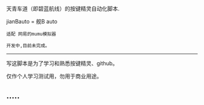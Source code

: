 # 

天青车道（即碧蓝航线）的按键精灵自动化脚本.

jianBauto = 舰B auto

    适配 网易的mumu模拟器

    开发中,目前未完成。

----

写这脚本是为了学习和熟悉按键精灵、github。

仅作个人学习测试用，勿用于商业用途。

.....
----
